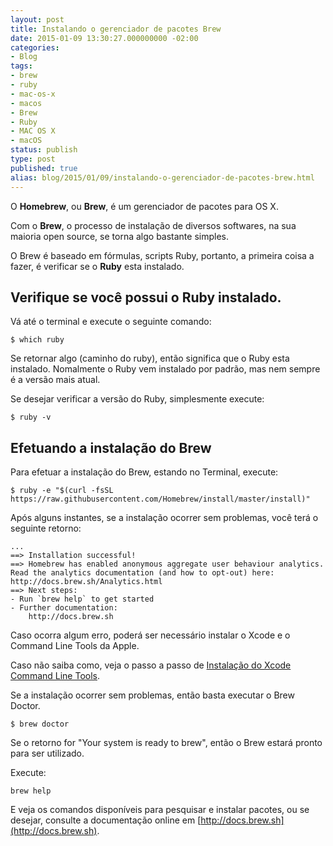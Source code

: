```yaml
---
layout: post
title: Instalando o gerenciador de pacotes Brew
date: 2015-01-09 13:30:27.000000000 -02:00
categories:
- Blog
tags:
- brew
- ruby
- mac-os-x
- macos
- Brew
- Ruby
- MAC OS X
- macOS
status: publish
type: post
published: true
alias: blog/2015/01/09/instalando-o-gerenciador-de-pacotes-brew.html
---
```


O **Homebrew**, ou **Brew**, é um gerenciador de pacotes para OS X.

Com o **Brew**, o processo de instalação de diversos softwares, na sua maioria open source, se torna algo bastante simples.

O Brew é baseado em fórmulas, scripts Ruby, portanto, a primeira coisa a fazer, é verificar se o **Ruby** esta instalado.


## Verifique se você possui o Ruby instalado.

Vá até o terminal e execute o seguinte comando:

	$ which ruby

Se retornar algo (caminho do ruby), então significa que o Ruby esta instalado. Nomalmente o Ruby vem instalado por padrão, mas nem sempre é a versão mais atual.

Se desejar verificar a versão do Ruby, simplesmente execute:

	$ ruby -v

## Efetuando a instalação do Brew

Para efetuar a instalação do Brew, estando no Terminal, execute:

	$ ruby -e "$(curl -fsSL https://raw.githubusercontent.com/Homebrew/install/master/install)"

Após alguns instantes, se a instalação ocorrer sem problemas, você terá o seguinte retorno:

	...
	==> Installation successful!
	==> Homebrew has enabled anonymous aggregate user behaviour analytics.
	Read the analytics documentation (and how to opt-out) here:
	http://docs.brew.sh/Analytics.html
	==> Next steps:
	- Run `brew help` to get started
	- Further documentation:
		http://docs.brew.sh

Caso ocorra algum erro, poderá ser necessário instalar o Xcode e o Command Line Tools da Apple.

Caso não saiba como, veja o passo a passo de [Instalação do Xcode Command Line Tools](https://www.maiconschmitz.com.br/blog/2015/01/09/instalando-o-xcode-e-o-command-line-tools).

Se a instalação ocorrer sem problemas, então basta executar o Brew Doctor.

	$ brew doctor

Se o retorno for "Your system is ready to brew", então o Brew estará pronto para ser utilizado.

Execute:

	brew help

E veja os comandos disponíveis para pesquisar e instalar pacotes, ou se desejar, consulte a documentação online em [http://docs.brew.sh](http://docs.brew.sh).
